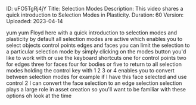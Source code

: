 ID: uFO5TgRj4jY
Title: Selection Modes
Description: This video shares a quick introduction to Selection Modes in Plasticity.
Duration: 60
Version: 
Uploaded: 2023-04-14

yum yum
Floyd here with a quick introduction to
selection modes and plasticity by
default all selection modes are active
which enables you to select objects
control points edges and faces you can
limit the selection to a particular
selection mode by simply clicking on the
modes button you'd like to work with or
use the keyboard shortcuts one for
control points two for edges three for
faces four for bodies or five to return
to all selection modes holding the
control key with 1 2 3 or 4 enables you
to convert between selection modes for
example if I have this face selected and
use control 2 I can convert the face
selection to an edge selection selection
plays a large role in asset creation so
you'll want to be familiar with these
options oh look at the time
